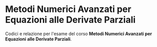 # Metodi Numerici Avanzati per Equazioni alle Derivate Parziali

Codici e relazione per l'esame del corso **Metodi Numerici Avanzati per Equazioni alle Derivate Parziali**.
